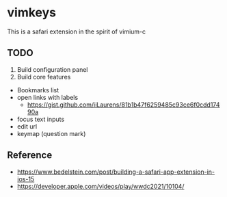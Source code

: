 vimkeys
=======

This is a safari extension in the spirit of vimium-c

TODO
----

1. Build configuration panel
2. Build core features
  - Bookmarks list
  - open links with labels
    - https://gist.github.com/iiLaurens/81b1b47f6259485c93ce6f0cdd17490a
  - focus text inputs
  - edit url
  - keymap (question mark)

Reference
---------

- https://www.bedelstein.com/post/building-a-safari-app-extension-in-ios-15
- https://developer.apple.com/videos/play/wwdc2021/10104/
